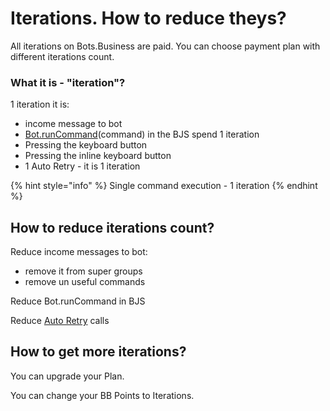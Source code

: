 # Iterations. How to reduce theys?

All iterations on Bots.Business are paid. You can choose payment plan with different iterations count.

### What it is - "iteration"?

1 iteration it is:

* income message to bot
* [Bot.runCommand](https://help.bots.business/scenarios-and-bjs/bot-functions)\(command\) in the BJS spend 1 iteration
* Pressing the keyboard button
* Pressing the inline keyboard button
* 1 Auto Retry - it is 1 iteration

{% hint style="info" %}
Single command execution - 1 iteration
{% endhint %}

## How to reduce iterations count?

Reduce income messages to bot:

* remove it from super groups
* remove un useful commands

Reduce Bot.runCommand in BJS

Reduce [Auto Retry](https://help.bots.business/commands/auto-retry) calls

## How to get more iterations?

You can upgrade your Plan.

You can change your BB Points to Iterations.











